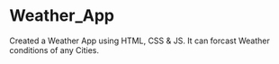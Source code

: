# Weather_App
Created a Weather App using HTML, CSS & JS.
It can forcast Weather conditions of any Cities.
